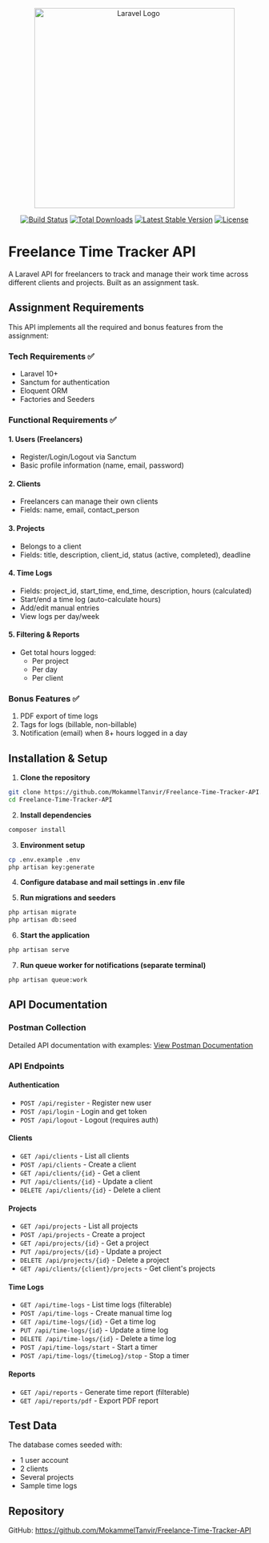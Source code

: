 <p align="center"><a href="https://laravel.com" target="_blank"><img src="https://raw.githubusercontent.com/laravel/art/master/logo-lockup/5%20SVG/2%20CMYK/1%20Full%20Color/laravel-logolockup-cmyk-red.svg" width="400" alt="Laravel Logo"></a></p>

<p align="center">
<a href="https://github.com/laravel/framework/actions"><img src="https://github.com/laravel/framework/workflows/tests/badge.svg" alt="Build Status"></a>
<a href="https://packagist.org/packages/laravel/framework"><img src="https://img.shields.io/packagist/dt/laravel/framework" alt="Total Downloads"></a>
<a href="https://packagist.org/packages/laravel/framework"><img src="https://img.shields.io/packagist/v/laravel/framework" alt="Latest Stable Version"></a>
<a href="https://packagist.org/packages/laravel/framework"><img src="https://img.shields.io/packagist/l/laravel/framework" alt="License"></a>
</p>

# Freelance Time Tracker API

A Laravel API for freelancers to track and manage their work time across different clients and projects. Built as an assignment task.

## Assignment Requirements

This API implements all the required and bonus features from the assignment:

### Tech Requirements ✅
- Laravel 10+
- Sanctum for authentication
- Eloquent ORM
- Factories and Seeders

### Functional Requirements ✅

#### 1. Users (Freelancers)
- Register/Login/Logout via Sanctum
- Basic profile information (name, email, password)

#### 2. Clients
- Freelancers can manage their own clients
- Fields: name, email, contact_person

#### 3. Projects
- Belongs to a client
- Fields: title, description, client_id, status (active, completed), deadline

#### 4. Time Logs
- Fields: project_id, start_time, end_time, description, hours (calculated)
- Start/end a time log (auto-calculate hours)
- Add/edit manual entries
- View logs per day/week

#### 5. Filtering & Reports
- Get total hours logged:
  - Per project
  - Per day
  - Per client

### Bonus Features ✅
1. PDF export of time logs
2. Tags for logs (billable, non-billable)
3. Notification (email) when 8+ hours logged in a day

## Installation & Setup

1. **Clone the repository**
```bash
git clone https://github.com/MokammelTanvir/Freelance-Time-Tracker-API.git
cd Freelance-Time-Tracker-API
```

2. **Install dependencies**
```bash
composer install
```

3. **Environment setup**
```bash
cp .env.example .env
php artisan key:generate
```

4. **Configure database and mail settings in .env file**

5. **Run migrations and seeders**
```bash
php artisan migrate
php artisan db:seed
```

6. **Start the application**
```bash
php artisan serve
```

7. **Run queue worker for notifications (separate terminal)**
```bash
php artisan queue:work
```

## API Documentation

### Postman Collection
Detailed API documentation with examples: [View Postman Documentation](https://documenter.getpostman.com/view/18541636/2sB2qai1oH)

### API Endpoints

#### Authentication
- `POST /api/register` - Register new user
- `POST /api/login` - Login and get token
- `POST /api/logout` - Logout (requires auth)

#### Clients
- `GET /api/clients` - List all clients
- `POST /api/clients` - Create a client
- `GET /api/clients/{id}` - Get a client
- `PUT /api/clients/{id}` - Update a client
- `DELETE /api/clients/{id}` - Delete a client

#### Projects
- `GET /api/projects` - List all projects
- `POST /api/projects` - Create a project
- `GET /api/projects/{id}` - Get a project
- `PUT /api/projects/{id}` - Update a project
- `DELETE /api/projects/{id}` - Delete a project
- `GET /api/clients/{client}/projects` - Get client's projects

#### Time Logs
- `GET /api/time-logs` - List time logs (filterable)
- `POST /api/time-logs` - Create manual time log
- `GET /api/time-logs/{id}` - Get a time log
- `PUT /api/time-logs/{id}` - Update a time log
- `DELETE /api/time-logs/{id}` - Delete a time log
- `POST /api/time-logs/start` - Start a timer
- `POST /api/time-logs/{timeLog}/stop` - Stop a timer

#### Reports
- `GET /api/reports` - Generate time report (filterable)
- `GET /api/reports/pdf` - Export PDF report

## Test Data

The database comes seeded with:
- 1 user account
- 2 clients
- Several projects
- Sample time logs

## Repository

GitHub: https://github.com/MokammelTanvir/Freelance-Time-Tracker-API
